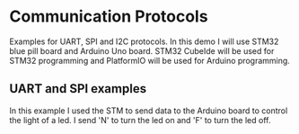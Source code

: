 
# Communication Protocols

Examples for UART, SPI and I2C protocols. In this demo I will use STM32 blue pill board and Arduino Uno board. STM32 CubeIde will be used for STM32 programming and PlatformIO will be used for Arduino programming.


## UART and SPI examples

In this example I used the STM to send data to the Arduino board to control the light of a led. I send 'N' to turn the led on and 'F' to turn the led off.



